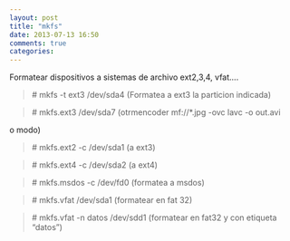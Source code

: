 ```yaml
---
layout: post
title: "mkfs"
date: 2013-07-13 16:50
comments: true
categories: 
---
```

Formatear dispositivos a sistemas de archivo ext2,3,4, vfat.... 

>\# mkfs -t ext3 /dev/sda4  (Formatea a ext3 la particion indicada) 

>\# mkfs.ext3 /dev/sda7 (otrmencoder mf://*.jpg -ovc lavc -o out.avi

o modo)

>\# mkfs.ext2 -c /dev/sda1 (a ext3)

>\# mkfs.ext4 -c /dev/sda2 (a ext4)

>\# mkfs.msdos -c /dev/fd0  (formatea a msdos)

>\# mkfs.vfat /dev/sda1 (formatear en fat 32)

>\# mkfs.vfat -n datos /dev/sdd1 (formatear en fat32 y con etiqueta “datos”)

